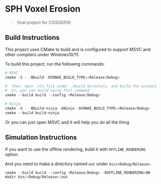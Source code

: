 # SPH Voxel Erosion

> final project for CGS59200

## Build Instructions

This project uses CMake to build and is configured to support MSVC and other compilers under Windows10/11.

To build this project, run the following commands:

```powershell
# MSVC
cmake -S . -Bbuild -DCMAKE_BUILD_TYPE=<Release/Debug>

#  then, open .sln file under ./build directory, and build the project
#  or, you can build using this command
cmake --build build --config <Release/Debug>

# Ninja
cmake -S . -Bbuild-ninja -GNinja -DCMAKE_BUILD_TYPE=<Release/Debug>
cmake --build build-ninja

```

Or you can just open MSVC and it will help you do all the thing

## Simulation Instructions

If you want to use the offline rendering, build it with `OFFLINE_RENDERING` option.

And you need to make a directory named `out` under `bin/<Debug/Release>`.

```powershell
cmake --build build --config <Release/Debug> -DOFFLINE_RENDERING=ON
mkdir bin/<Debug/Release>/out
```
